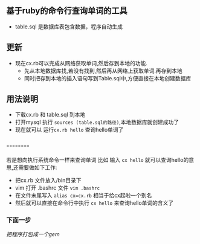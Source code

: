## 基于ruby的命令行查询单词的工具
* table.sql 是数据库表包含数据，程序自动生成
## 更新
* 现在cx.rb可以完成从网络获取单词,然后存到本地的功能.
  * 先从本地数据库找,若没有找到,然后再从网络上获取单词.再存到本地
  * 同时把存到本地的插入语句写到Table.sql中,方便直接在本地创建数据库
## 用法说明
* 下载cx.rb 和 table.sql 到本地
* 打开mysql 执行 `sources (table.sql的路径)`,本地数据库就创建成功了
* 现在就可以 运行`cx.rb hello` 查询hello单词了
###  --------
 若是想向执行系统命令一样来查询单词  比如 输入 `cx hello` 就可以查询hello的意思,还需要做如下工作:
* 把cx.rb 文件放入/bin目录下
* vim 打开 .bashrc 文件 `vim .bashrc`
* 在文件末尾写入 `alias cx=cx.rb`  相当于给cx起啦一个别名
* 然后就可以直接在命令行中执行 `cx hello` 来查询hello单词的含义了
### 下面一步
*把程序打包成一个gem*

